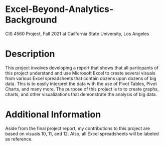 # Excel-Beyond-Analytics-Background
CIS 4560 Project, Fall 2021 at Cailfornia State University, Los Angeles

# Description
This project involves developing a report that shows that all particpants of this project understand and use Microsoft Excel to create several visuals from various Excel spreadsheets that contain dozens upon dozens of big data. This is to easily interpret the data with the use of Pivot Tables, Pivot Charts, and many more. The purpose of this project is to to create graphs, charts, and other visualizations that demonstrate the analysis of big data.

# Additional Information
Aside from the final project report, my contributions to this project are based on visuals 10, 11, and 12. Also, all Excel spreadsheets will be labeled as reference.
